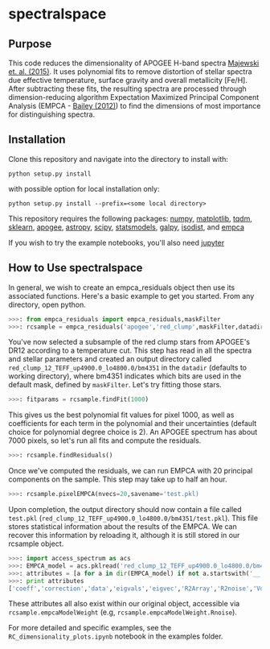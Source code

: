 # spectralspace

## Purpose

This code reduces the dimensionality of APOGEE H-band spectra [Majewski et. al. (2015)](https://arxiv.org/abs/1509.05420). It uses polynomial fits to remove distortion of stellar spectra due effective temperature, surface gravity and overall metallicity [Fe/H]. After subtracting these fits, the resulting spectra are processed through dimension-reducing algorithm Expectation Maximized Principal Component Analysis (EMPCA - [Bailey (2012)](https://arxiv.org/abs/1208.4122)) to find the dimensions of most importance for distinguishing spectra.

## Installation

Clone this repository and navigate into the directory to install with:

`python setup.py install`

with possible option for local installation only:

`python setup.py install --prefix=<some local directory>`

This repository requires the following packages: [numpy](http://www.numpy.org/), [matplotlib](http://matplotlib.org/), [tqdm](https://pypi.python.org/pypi/tqdm), [sklearn](http://scikit-learn.org/stable/), [apogee](https://github.com/jobovy/apogee), [astropy](http://www.astropy.org/), [scipy](https://www.scipy.org/), [statsmodels](http://statsmodels.sourceforge.net/), [galpy](https://github.com/jobovy/galpy), [isodist](https://github.com/jobovy/isodist), and [empca](https://github.com/NatalieP-J/empca)

If you wish to try the example notebooks, you'll also need [jupyter](http://jupyter.org)

## How to Use spectralspace

In general, we wish to create an empca_residuals object then use its associated functions. Here's a basic example to get you started.
From any directory, open python.

```python
>>>: from empca_residuals import empca_residuals,maskFilter
>>>: rcsample = empca_residuals('apogee','red_clump',maskFilter,datadir='.')

```

You've now selected a subsample of the red clump stars from APOGEE's DR12 according to a temperature cut. This step has read in all the spectra and stellar parameters and created an output directory called `red_clump_12_TEFF_up4900.0_lo4800.0/bm4351` in the `datadir` (defaults to working directory), where bm4351 indicates which bits are used in the default mask, defined by `maskFilter`. Let's try fitting those stars.

```python
>>>: fitparams = rcsample.findFit(1000)
```

This gives us the best polynomial fit values for pixel 1000, as well as coefficients for each term in the polynomial and their uncertainties (default choice for polynomial degree choice is 2). An APOGEE spectrum has about 7000 pixels, so let's run all fits and compute the residuals.

```python
>>>: rcsample.findResiduals()
```

Once we've computed the residuals, we can run EMPCA with 20 principal components on the sample. This step may take up to half an hour.

```python
>>>: rcsample.pixelEMPCA(nvecs=20,savename='test.pkl)
```

Upon completion, the output directory should now contain a file called `test.pkl` (`red_clump_12_TEFF_up4900.0_lo4800.0/bm4351/test.pkl`). This file stores statistical information about the results of the EMPCA. We can recover this information by reloading it, although it is still stored in our rcsample object.

```python
>>>: import access_spectrum as acs
>>>: EMPCA_model = acs.pklread('red_clump_12_TEFF_up4900.0_lo4800.0/bm4351/test.pkl')
>>>: attributes = [a for a in dir(EMPCA_model) if not a.startswith('__')]
>>>: print attributes
['coeff','correction','data','eigvals','eigvec','R2Array','R2noise','Vdata','Vnoise','savename']
```

These attributes all also exist within our original object, accessible via `rcsample.empcaModelWeight` (e.g, `rcsample.empcaModelWeight.Rnoise`).

For more detailed and specific examples, see the `RC_dimensionality_plots.ipynb` notebook in the examples folder.
